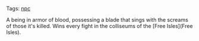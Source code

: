 Tags: [npc](NPCs)

A being in armor of blood, possessing a blade that sings with the screams of those it's killed. Wins every fight in the colliseums of the [Free Isles](Free Isles).